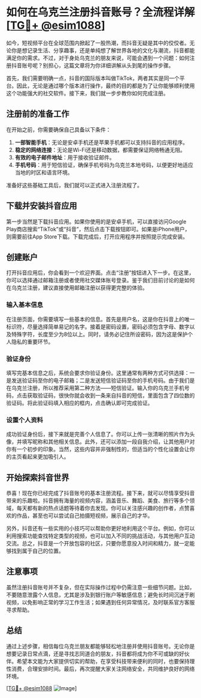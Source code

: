 # 如何在乌克兰注册抖音账号？全流程详解[[TG💪+ @esim1088](https://t.me/s/esim1088)]

如今，短视频平台在全球范围内掀起了一股热潮，而抖音无疑是其中的佼佼者。无论你是想记录生活、分享趣事，还是单纯想了解世界各地的文化与潮流，抖音都能满足你的需求。不过，对于身处乌克兰的朋友来说，可能会遇到一个问题：如何注册抖音账号呢？别担心，这篇文章将为你详细讲解从头到尾的操作步骤。

首先，我们需要明确一点，抖音的国际版本叫做TikTok，两者其实是同一个平台。因此，无论是通过哪个版本进行操作，最终的目的都是为了让你能够顺利使用这个功能强大的社交软件。接下来，我们就一步步教你如何完成注册。

## 注册前的准备工作

在开始之前，你需要确保自己具备以下条件：

1. **一部智能手机**：无论是安卓手机还是苹果手机都可以支持抖音的应用程序。
2. **稳定的网络连接**：无论是Wi-Fi还是移动数据，都需要保证网络畅通无阻。
3. **有效的电子邮件地址**：用于接收验证邮件。
4. **手机号码**：用于短信验证，确保手机号码为乌克兰本地号码，以便更好地适应当地的时区和语言环境。

准备好这些基础工具后，我们就可以正式进入注册流程了。

## 下载并安装抖音应用

第一步当然是下载抖音应用。如果你使用的是安卓手机，可以直接访问Google Play商店搜索“TikTok”或“抖音”，然后点击下载按钮即可。如果是iPhone用户，则需要前往App Store下载。下载完成后，打开应用程序并按照提示完成安装。

## 创建账户

打开抖音应用后，你会看到一个欢迎界面。点击“注册”按钮进入下一步。在这里，你可以选择通过邮箱注册或者使用社交媒体账号登录。鉴于我们目前讨论的是如何在乌克兰注册，建议直接使用邮箱注册以获得更完整的体验。

### 输入基本信息

在注册页面，你需要填写一些基本的信息。首先是用户名，这是你在抖音上的唯一标识符，尽量选择简单易记的名字。接着是密码设置，密码必须包含字母、数字以及特殊字符，长度至少为8位以上。同时，请务必记住所设密码，因为这是保护个人隐私的重要环节。

### 验证身份

填写完基本信息之后，系统会要求你验证身份。这里通常有两种方式可供选择：一是发送验证码至你的电子邮箱；二是发送短信验证码至你的手机号码。由于我们是在乌克兰注册，所以推荐采用第二种方法——短信验证。输入你的乌克兰手机号码，点击获取验证码，很快你就会收到一条来自抖音的短信，里面包含了四位数的验证码。将此验证码填入相应的框内，点击确认即可完成验证。

### 设置个人资料

成功验证身份后，接下来就是完善个人信息了。你可以上传一张清晰的照片作为头像，并填写昵称和其他相关信息。此外，还可以添加一段自我介绍，让其他用户对你有一个初步的印象。当然，这些内容并非强制性的，但适当的个性化设置会让你的主页看起来更加吸引人。

## 开始探索抖音世界

恭喜！现在你已经完成了抖音账号的基本注册流程。接下来，就可以尽情享受抖音带来的乐趣啦。抖音拥有海量的视频内容，涵盖音乐、舞蹈、美食、旅行等多个领域，每天都有新的热点话题等待着你去发现。你可以关注感兴趣的创作者，点赞喜欢的作品，甚至也可以尝试自己拍摄短视频，展示自己的才华。

另外，抖音还有一些实用的小技巧可以帮助你更好地利用这个平台。例如，你可以利用搜索功能查找特定类型的视频，也可以加入不同的挑战活动，与其他用户互动交流。总之，抖音是一个开放包容的社区，只要你愿意投入时间和精力，就一定能够找到属于自己的位置。

## 注意事项

虽然注册抖音账号并不复杂，但在实际操作过程中仍需注意一些细节问题。比如，不要随意泄露个人信息，尤其是涉及到银行账户等敏感信息；避免长时间沉迷于刷视频，以免影响正常的学习工作生活；如果遇到任何异常情况，及时联系官方客服寻求帮助。

## 总结

通过上述步骤，相信每位乌克兰朋友都能够轻松地注册并使用抖音账号。无论你是想要记录日常点滴，还是寻找志同道合的朋友，抖音都将成为你不可或缺的好伙伴。希望本文能为大家提供切实的帮助，在享受科技带来便利的同时，也要保持理性消费，合理安排时间。最后，再次提醒大家关注网络安全，共同维护良好的网络环境。

[[TG💪+ @esim1088](https://t.me/s/esim1088) ![Image](https://i.postimg.cc/4NQfJmqS/Snipaste-2025-05-13-00-14-12.png)]